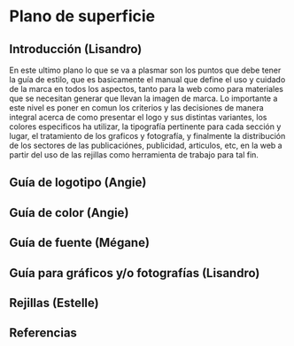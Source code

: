 # Plano de superficie

## Introducción (Lisandro)

En este ultimo plano lo que se va a plasmar son los puntos que debe tener la guía de estilo, que es basicamente el manual que define el uso y cuidado de la marca en todos los aspectos, tanto para la web como para materiales que se necesitan generar que llevan la imagen de marca.
Lo importante a este nivel es poner en comun los criterios y las decisiones de manera integral acerca de como presentar el logo y sus distintas variantes, los colores especificos ha utilizar, la tipografía pertinente para cada sección y lugar, el tratamiento de los graficos y fotografía, y finalmente la distribución de los sectores de las publicaciónes, publicidad, articulos, etc, en la web a partir del uso de las rejillas como herramienta de trabajo para tal fin.


## Guía de logotipo (Angie)

## Guía de color (Angie)

## Guía de fuente (Mégane)

## Guía para gráficos y/o fotografías (Lisandro)

## Rejillas (Estelle)

## Referencias